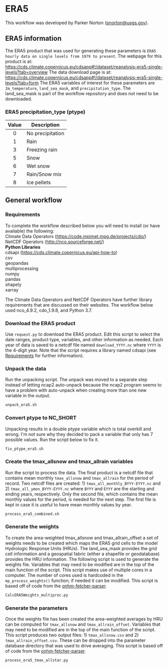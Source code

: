 # ERA5
This workflow was developed by Parker Norton (pnorton@usgs.gov).
## ERA5 information
The ERA5 product that was used for generating these parameters is `ERA5 hourly data on single levels from 1979 to present`. The webpage for this product is at: https://cds.climate.copernicus.eu/cdsapp#!/dataset/reanalysis-era5-single-levels?tab=overview
The data download page is at: https://cds.climate.copernicus.eu/cdsapp#!/dataset/reanalysis-era5-single-levels?tab=form
The ERA5 variables of interest for these parameters are `2m_temperature`, `land_sea_mask`, and `precipitation_type`. The land_sea_mask is part of the workflow repository and does not need to be downloaded. 

### ERA5 precipitation_type (ptype)
Value | Description 
:---: | ----------- 
0 | No precipitation
1 | Rain
3 | Freezing rain
5 | Snow
6 | Wet snow
7 | Rain/Snow mix
8 | Ice pellets

## General workflow
### Requirements<a name='reqs'></a>
To complete the workflow described below you will need to install (or have available) the following:  
Climate Data Operators (https://code.mpimet.mpg.de/projects/cdo/)  
NetCDF Operators (http://nco.sourceforge.net/)  
**Python Libraries**  
cdsapi (https://cds.climate.copernicus.eu/api-how-to)  
csv  
geopandas  
multiprocessing  
numpy  
pandas  
shapely  
xarray  

The Climate Data Operators and NetCDF Operators have further library requirements that are discussed on their websites. The workflow below used nco_4.9.2, cdo_1.9.8, and Python 3.7.


### Download the ERA5 product
Use `request.py` to download the ERA5 product. Edit this script to select the date ranges, product type, variables, and other information as needed. Each year of data is saved to a netcdf file named `download_YYYY.nc` where `YYYY` is the 4-digit year. Note that the script requires a library named cdsapi (see [Requirements](#reqs) for further information). 


### Unpack the data
Run the unpacking script. The unpack was moved to a separate step instead of letting ncap2 auto-unpack because the ncap2 program seems to have a problem with auto-unpack when creating more than one new variable in the output.
```bash
unpack_era5.sh
```

### Convert ptype to NC_SHORT
Unpacking results in a double ptype variable which is total overkill and wrong. I'm not sure why they decided to pack a variable that only has 7 possible values. Run the script below to fix it.
```bash
fix_ptype_era5.sh
```

### Create the tmax_allsnow and tmax_allrain variables
Run the script to process the data. The final product is a netcdf file that contains mean monthly `tmax_allsnow` and `tmax_allrain` for the period of record. Two netcdf files are created: 1) `tmax_all_monthly_BYYY-EYYY.nc` and 2) `tmax_all_ymon_BYYY-EYYY.nc` where `BYYY` and `EYYY` are the starting and ending years, respectively. Only the second file, which contains the mean monthly values for the period, is needed for the next step. The first file is kept in case it is useful to have mean monthly values by year. 
```bash
process_era5_combined.sh
```

### Generate the weights
To create the area-weighted tmax_allsnow and tmax_allrain_offset a set of weights needs to be created which maps the ERA5 grid cells to the model Hydrologic Response Units (HRUs). The land_sea_mask provides the grid cell information and a geospatial fabric (either a shapefile or geodatabase) provides the HRU information. The following script is used to generate the weights file. Variables that may need to be modified are in the top of the main function of the script. This script makes use of multiple cores in a computer. The number of cores used is hardcoded in the `mp_process_weights()` function; if needed it can be modified. This script is based off of code from the [onhm-fetcher-parser](https://github.com/nhm-usgs/onhm-fetcher-parser).
```bash
CalcERA5Weights_multiproc.py
```

### Generate the parameters
Once the weights file has been created the area-weighted averages by HRU can be computed for `tmax_allsnow` and `tmax_allrain_offset`. Variables that may need to be modified are in the top of the main function of the script. This script produces two output files: 1) `tmax_allsnow.csv` and 2) `tmax_allrain_offset.csv`. These can be dropped into the parameter database directory that was used to drive averaging. This script is based off of code from the [onhm-fetcher-parser](https://github.com/nhm-usgs/onhm-fetcher-parser).
```bash
process_era5_tmax_allstar.py
```

